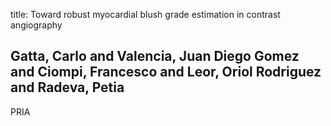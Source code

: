 title: Toward robust myocardial blush grade estimation in contrast angiography

## Gatta, Carlo and Valencia, Juan Diego Gomez and Ciompi, Francesco and Leor, Oriol Rodriguez and Radeva, Petia
PRIA

